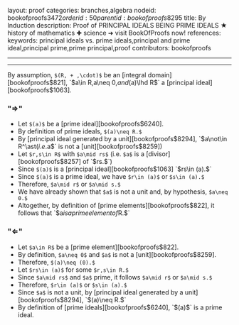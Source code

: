 layout: proof
categories: branches,algebra
nodeid: bookofproofs$3472
orderid: 50
parentid: bookofproofs$8295
title: By Induction
description: Proof of PRINCIPAL IDEALS BEING PRIME IDEALS ★ history of mathematics ✚ science ➜ visit BookOfProofs now!
references: 
keywords: principal ideals vs. prime ideals,principal and prime ideal,principal prime,prime principal,proof
contributors: bookofproofs


---


---

By assumption, `$(R, + ,\cdot)$` be an [integral domain][bookofproofs$821], `$a\in R,$` `$a\neq 0,$` and `$(a)\lhd R$` a [principal ideal][bookofproofs$1063].
### "$\Rightarrow$"

* Let `$(a)$` be a [prime ideal][bookofproofs$6240].
* By definition of prime ideals, `$(a)\neq R.$`
* By [principal ideal generated by a unit][bookofproofs$8294], `$a\not\in R^\ast$` (i.e. `$a$` is not a [unit][bookofproofs$8259])
* Let `$r,s\in R$` with `$a\mid rs$` (i.e. `$a$` is a [divisor][bookofproofs$8257] of `$rs.$`)
* Since `$(a)$` is a [principal ideal][bookofproofs$1063] `$rs\in (a).$`
* Since `$(a)$` is a prime ideal, we have `$r\in (a)$` or `$s\in (a).$`
* Therefore, `$a\mid r$` or `$a\mid s.$`
* We have already shown that `$a$` is not a unit and, by hypothesis, `$a\neq 0.$`
* Altogether, by definition of [prime elements][bookofproofs$822], it follows that `$a$` is a prime element of `$R.$`

### "$\Leftarrow$"

* Let `$a\in R$` be a [prime element][bookofproofs$822].
* By definition, `$a\neq 0$` and `$a$` is not a [unit][bookofproofs$8259].
* Therefore, `$(a)\neq (0).$`
* Let `$rs\in (a)$` for some `$r,s\in R.$`
* Since `$a\mid rs$` and `$a$` prime, it follows `$a\mid r$` or `$a\mid s.$`
* Therefore, `$r\in (a)$` or `$s\in (a).$`
* Since `$a$` is not a unit, by [principal ideal generated by a unit][bookofproofs$8294], `$(a)\neq R.$`
* By definition of [prime ideals][bookofproofs$6240], `$(a)$` is a prime ideal.

